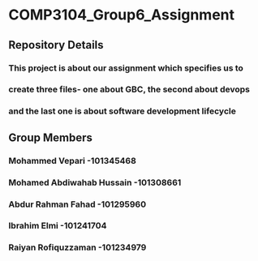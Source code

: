 # COMP3104_Group6_Assignment

## Repository Details

### This project is about our assignment which specifies us to 
### create three files- one about GBC, the second about devops
### and the last one is about software development lifecycle 

## Group Members

### Mohammed Vepari           -101345468
### Mohamed Abdiwahab Hussain -101308661
### Abdur Rahman Fahad        -101295960
### Ibrahim Elmi              -101241704
### Raiyan Rofiquzzaman       -101234979

